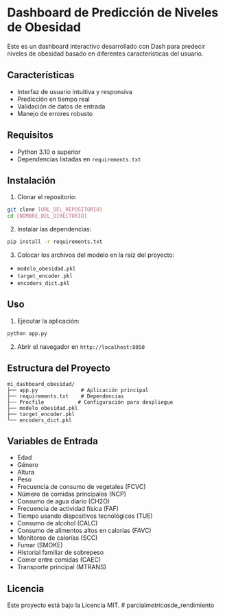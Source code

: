 # Dashboard de Predicción de Niveles de Obesidad

Este es un dashboard interactivo desarrollado con Dash para predecir niveles de obesidad basado en diferentes características del usuario.

## Características

- Interfaz de usuario intuitiva y responsiva
- Predicción en tiempo real
- Validación de datos de entrada
- Manejo de errores robusto

## Requisitos

- Python 3.10 o superior
- Dependencias listadas en `requirements.txt`

## Instalación

1. Clonar el repositorio:
```bash
git clone [URL_DEL_REPOSITORIO]
cd [NOMBRE_DEL_DIRECTORIO]
```

2. Instalar las dependencias:
```bash
pip install -r requirements.txt
```

3. Colocar los archivos del modelo en la raíz del proyecto:
- `modelo_obesidad.pkl`
- `target_encoder.pkl`
- `encoders_dict.pkl`

## Uso

1. Ejecutar la aplicación:
```bash
python app.py
```

2. Abrir el navegador en `http://localhost:8050`

## Estructura del Proyecto

```
mi_dashboard_obesidad/
├── app.py              # Aplicación principal
├── requirements.txt    # Dependencias
├── Procfile           # Configuración para despliegue
├── modelo_obesidad.pkl
├── target_encoder.pkl
└── encoders_dict.pkl
```

## Variables de Entrada

- Edad
- Género
- Altura
- Peso
- Frecuencia de consumo de vegetales (FCVC)
- Número de comidas principales (NCP)
- Consumo de agua diario (CH2O)
- Frecuencia de actividad física (FAF)
- Tiempo usando dispositivos tecnológicos (TUE)
- Consumo de alcohol (CALC)
- Consumo de alimentos altos en calorías (FAVC)
- Monitoreo de calorías (SCC)
- Fumar (SMOKE)
- Historial familiar de sobrepeso
- Comer entre comidas (CAEC)
- Transporte principal (MTRANS)

## Licencia

Este proyecto está bajo la Licencia MIT. #   p a r c i a l _ m e t r i c a s _ d e _ r e n d i m i e n t o  
 